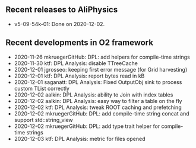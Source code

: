 ## Recent releases to AliPhysics
- v5-09-54k-01: Done on 2020-12-02.
## Recent developments in O2 framework
- 2020-11-26 mkruegerGitHub: DPL: add helpers for compile-time strings
- 2020-11-30 ktf: DPL Analysis: disable TTreeCache
- 2020-12-01 jgrosseo: keeping first error message (for Grid harvesting)
- 2020-12-01 ktf: DPL Analysis: report bytes read in kB
- 2020-12-01 saganatt: DPL Analysis: Fixed OutputObj sink to process custom TList correctly
- 2020-12-02 aalkin: DPL Analysis: ability to Join with index tables
- 2020-12-02 aalkin: DPL Analysis: easy way to filter a table on the fly
- 2020-12-02 ktf: DPL Analysis: tweak ROOT caching and prefetching
- 2020-12-02 mkruegerGitHub: DPL: add compile-time string concat and support std::string_view
- 2020-12-02 mkruegerGitHub: DPL: add type trait helper for compile-time strings
- 2020-12-03 ktf: DPL Analysis: metric for files opened
